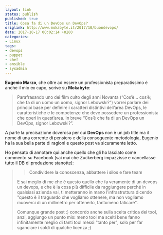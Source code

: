 ```yaml
---
layout: link
status: publish
published: true
title: Cosa fa di un DevOps un DevOps?
origlink: http://www.mokabyte.it/2017/10/buondevops/
date: 2017-10-17 00:02:14 +0200
categories:
- Linux
tags:
- devops
- puppet
- chef
- ansible
- sysadmin
---
```


**Eugenio Marzo**, che oltre ad essere un professionista preparatissimo è anche il mio ex capo, scrive su **Mokabyte**:

> Parafrasando uno dei film culto degli anni Novanta (“Cos’è... cos’è; che fa di un uomo un uomo, signor Lebowski?”) vorrei parlare dei principi base per definire i caratteri distintivi dell’area DevOps, le caratteristiche e le competenze che deve possedere un professionista che operi in quest’area. In breve “Cos’è che fa di un DevOps un DevOps, signor Lebowski?”.

A parte la precisazione doverosa per cui **DevOps** non è un job title ma il nome di una corrente di pensiero e della conseguente metodologia, Eugenio ha la sua bella parte di ragioni e questo post va sicuramente letto.

Ho pensato di annotare qui anche quello che gli ho lasciato come commento su Facebook (sai mai che Zuckerberg impazzisse e cancellasse tutto il DB di produzione stanotte):

> > Condividere la conoscenza, abbattere i silos e fare team
>
> E sai meglio di me che è questo quello che fa veramente di un devops un devops, e che è la cosa più difficile da raggiungere perché in qualsiasi azienda vai, ti metteranno in mano l'infrastruttura dicendo "questo è il traguardo che vogliamo ottenere, ma non vogliamo muoverci di un millimetro per ottenerlo, tantomeno faticare".
>
> Comunque grande post :) concordo anche sulla scelta critica dei tool, anzi, aggiungo un punto mio: meno tool ma scelti bene fanno infinitamente meglio di tanti tool messi "tanto per", solo per far sganciare i soldi di qualche licenza ;)


